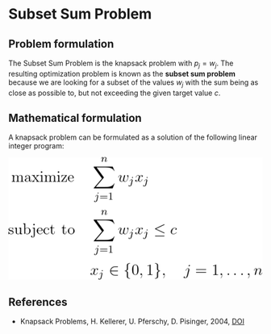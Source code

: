 # Subset Sum Problem


## Problem formulation

The Subset Sum Problem is the knapsack problem with $p_j = w_j$. 
The resulting optimization problem is known as the **subset sum problem** because
we are looking for a subset of the values $w_j$ with the sum being as close as possible
to, but not exceeding the given target value $c$.


## Mathematical formulation

A knapsack problem can be formulated as a solution of the following linear integer program:

![Mathematical formulation](./problem.png)




## References
- Knapsack Problems, H. Kellerer, U. Pferschy, D. Pisinger, 2004, [DOI](https://doi.org/10.1007/978-3-540-24777-7)





